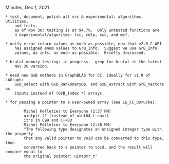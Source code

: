 
Minutes, Dec 1, 2021

    * test, document, polish all src & experimental: algorithms, utilities,
        and tests.
        as of Nov 30: testing is at 94.7%.  Only untested functions are
        4 experimental/algoritms: lcc, cdlp, scc, and msf.

    * unify error return values as much as possible, now that v2.0 C API
        has assigned enum values to GrB_Info.  Suggest we use GrB_Info
        values, as ints, as much as possible.  Briefly discussed.

    * brutal memory testing: in progress.  grep for brutal in the latest
        Nov 30 version.

    * need new GxB methods in GraphBLAS for CC, ideally for v1.0 of LAGraph:
        GxB_select with GxB_RankUnaryOp, and GxB_extract with GrB_Vectors as
        inputs instead of (GrB_Index *) arrays.

    * for passing a pointer to a user-owned array (see LG_CC_Boruvka):

            Michel Pelletier to Everyone (2:37 PM)
            uintptr_t? (instead of uint64_t cast)
            it's in C99 and C++03
            Michel Pelletier to Everyone (2:38 PM)
            "The following type designates an unsigned integer type with the property
            that any valid pointer to void can be converted to this type, then
            converted back to a pointer to void, and the result will compare equal to
            the original pointer: uintptr_t"

